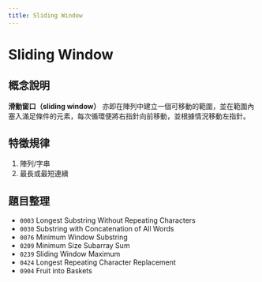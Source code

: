 ```yaml
---
title: Sliding Window
---
```


# Sliding Window

## 概念說明

**滑動窗口（sliding window）** 亦即在陣列中建立一個可移動的範圍，並在範圍內塞入滿足條件的元素，每次循環便將右指針向前移動，並根據情況移動左指針。

## 特徵規律

1. 陣列/字串
2. 最長或最短連續

## 題目整理

- `0003` Longest Substring Without Repeating Characters
- `0030` Substring with Concatenation of All Words
- `0076` Minimum Window Substring
- `0209` Minimum Size Subarray Sum
- `0239` Sliding Window Maximum
- `0424` Longest Repeating Character Replacement
- `0904` Fruit into Baskets